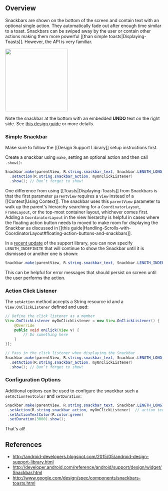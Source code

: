 ## Overview

Snackbars are shown on the bottom of the screen and contain text with an optional single action. They automatically fade out after enough time similar to a toast. Snackbars can be swiped away by the user or contain other actions making them more powerful [[than simple toasts|Displaying-Toasts]]. However, the API is very familiar.

<img src="https://imgur.com/jKq7grX.png" width="200" />

Note the snackbar at the bottom with an embedded **UNDO** text on the right side. See [this design guide](http://www.google.com/design/spec/components/snackbars-toasts.html) or more details.

### Simple Snackbar

Make sure to follow the [[Design Support Library]] setup instructions first.

Create a snackbar using `make`, setting an optional action and then call `.show()`: 

```java
Snackbar.make(parentView, R.string.snackbar_text, Snackbar.LENGTH_LONG)
  .setAction(R.string.snackbar_action, myOnClickListener)
  .show(); // Don’t forget to show!
```

One difference from using [[Toasts|Displaying-Toasts]] from Snackbars is that the first parameter `parentView` requires a `View` instead of a [[Context|Using Context]].  The snackbar uses this `parentView` parameter to walk up the parent's hierarchy searching for a `CoordinatorLayout`, `FrameLayout`, or the top-most container layout, whichever comes first.  Adding a `CoordinatorLayout` in the view hierarchy is helpful in cases where the floating action button needs to moved to make room for displaying the Snackbar as discussed in [[this guide|Handling-Scrolls-with-CoordinatorLayout#floating-action-buttons-and-snackbars]].

In a [recent update](https://plus.google.com/+AndroidDevelopers/posts/XTtNCPviwpj) of the support library, you can now specify `LENGTH_INDEFINITE` that will continue to show the Snackbar until it is dismissed or another one is shown:

```java
Snackbar.make(parentView, R.string.snackbar_text, Snackbar.LENGTH_INDEFINITE).show();
```

This can be helpful for error messages that should persist on screen until the user performs the action. 

### Action Click Listener

The `setAction` method accepts a String resource id and a `View.OnClickListener` defined and used:

```java
// Define the click listener as a member 
View.OnClickListener myOnClickListener = new View.OnClickListener() {
    @Override
    public void onClick(View v) {
        // Do something here	
    }
});

// Pass in the click listener when displaying the Snackbar
Snackbar.make(parentView, R.string.snackbar_text, Snackbar.LENGTH_LONG)
  .setAction(R.string.snackbar_action, myOnClickListener)
  .show(); // Don’t forget to show!
```

### Configuration Options

Additional options can be used to configure the snackbar such a `setActionTextColor` and `setDuration`:

```java
Snackbar.make(parentView, R.string.snackbar_text, Snackbar.LENGTH_LONG)
 .setAction(R.string.snackbar_action, myOnClickListener)  // action text on the right side
 .setActionTextColor(R.color.green)
 .setDuration(3000).show();
```


That's all!

## References

* <http://android-developers.blogspot.com/2015/05/android-design-support-library.html>
* <http://developer.android.com/reference/android/support/design/widget/Snackbar.html>
* <http://www.google.com/design/spec/components/snackbars-toasts.html>
